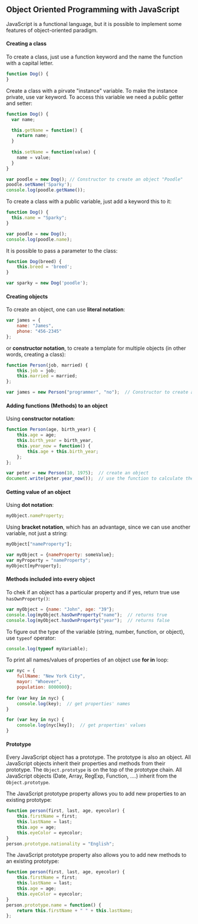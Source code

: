 ## Object Oriented Programming with JavaScript
JavaScript is a functional language, but it is possible to implement some features of object-oriented paradigm.

#### Creating a class
To create a class, just use a function keyword and the name the function with a capital letter.
```javascript
function Dog() {
}
```
Create a class with a pirvate "instance" variable. To make the instance private, use var keyword. To access this variable we need a public getter and setter:
```javascript
function Dog() {
  var name;

  this.getName = function() {
    return name;
  }
  
  this.setName = function(value) {
    name = value;
  }
}

var poodle = new Dog(); // Constructor to create an object "Poodle"
poodle.setName('Sparky');
console.log(poodle.getName());
```
To create a class with a public variable, just add a keyword this to it:
```javascript
function Dog() {
  this.name = "Sparky";
}

var poodle = new Dog();
console.log(poodle.name);
```
It is possible to pass a parameter to the class:
```javascript
function Dog(breed) {
    this.breed = 'breed';
}

var sparky = new Dog('poodle');
```

#### Creating objects
To create an object, one can use **literal notation**:
```javascript
var james = {
    name: "James",
    phone: "456-2345"
};
```
or **constructor notation**, to create a template for multiple objects (in other words, creating a class):
```javascript
function Person(job, married) {
    this.job = job;
    this.married = married;
};

var james = new Person("programmer", "no");  // Constructor to create an object
````

#### Adding functions (Methods) to an object
Using **constructor notation**:
```javascript
function Person(age, birth_year) {
    this.age = age;
    this.birth_year = birth_year,
    this.year_now = function() {
        this.age + this.birth_year;
    };
};

var peter = new Person(10, 1975);  // create an object 
document.write(peter.year_now());  // use the function to calculate the year
```
#### Getting value of an object
Using **dot notation**:
```javascript
myObject.nameProperty;
```
Using **bracket notation**, which has an advantage, since we can use another variable, not just a string:
```javascript
myObject["nameProperty"];

var myObject = {nameProperty: someValue};
var myProperty = "nameProperty";
myObject[myProperty];
```

#### Methods included into every object
To chek if an object has a particular property and if yes, return true use ```hasOwnProperty()```:
```javascript
var myObject = {name: "John", age: "39"};
console.log(myObject.hasOwnProperty("name");  // returns true
console.log(myObject.hasOwnProperty("year");  // returns false
```
To figure out the type of the variable (string, number, function, or object), use ```typeof``` operator:
```javascript
console.log(typeof myVariable);
```
To print all names/values of properties of an object use **for in** loop:
```javascript
var nyc = {
    fullName: "New York City",
    mayor: "Whoever",
    population: 8000000};
    
for (var key in nyc) {
    console.log(key);  // get properties' names
}

for (var key in nyc) {
    console.log(nyc[key]);  // get properties' values
}
```

#### Prototype
Every JavaScript object has a prototype. The prototype is also an object. All JavaScript objects inherit their properties and methods from their prototype. The `Object.prototype` is on the top of the prototype chain. All JavaScript objects (Date, Array, RegExp, Function, ....) inherit from the `Object.prototype`.

The JavaScript prototype property allows you to add new properties to an existing prototype:
```javascript
function person(first, last, age, eyecolor) {
    this.firstName = first;
    this.lastName = last;
    this.age = age;
    this.eyeColor = eyecolor;
}
person.prototype.nationality = "English";
```
The JavaScript prototype property also allows you to add new methods to an existing prototype:
```javascript
function person(first, last, age, eyecolor) {
    this.firstName = first;
    this.lastName = last;
    this.age = age;
    this.eyeColor = eyecolor;
}
person.prototype.name = function() {
    return this.firstName + " " + this.lastName;
};
```
